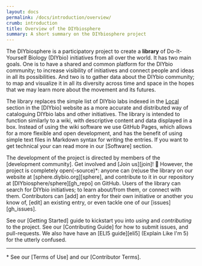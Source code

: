 ```yaml
---
layout: docs
permalink: /docs/introduction/overview/
crumb: introduction
title: Overview of the DIYbiosphere
summary: A short summary on the DIYbiosphere project
---
```


The DIYbiosphere is a participatory project to create a **library** of Do-It-Yourself Biology (DIYbio) initiatives from all over the world. It has two main goals. One is to have a shared and common platform for the DIYbio community; to increase visibility of initiatives and connect people and ideas in all its possibilities. And two is to gather data about the DIYbio community; to map and visualize it in all its diversity across time and space in the hopes that we may learn more about the movement and its futures.

The library replaces the simple list of DIYbio labs indexed in the [Local] section in the [DIYbio] website as a more accurate and distributed way of cataloguing DIYbio labs and other initiatives. The library is intended to function similarly to a wiki, with descriptive content and data displayed in a box. Instead of using the wiki software we use GitHub Pages, which allows for a more flexible and open development, and has the benefit of using simple text files in Markdown syntax for writing the entries. If you want to get technical your can read more in our [Software] section.

The development of the project is directed by members of the [development community]. Get involved and [Join us][join]! :metal: However, the project is completely open(-source)\*: anyone can (re)use the library on our website at [sphere.diybio.org][sphere], and contribute to it in our repository at [DIYbiosphere/sphere][gh_repo] on GitHub. Users of the library can search for DIYbio initiatives; to learn about/from them, or connect with them. Contributors can [add] an entry for their own initiative or another you know of, [edit] an existing entry, or even tackle one of our [issues][gh_issues].

See our [Getting Started]  guide to kickstart you into _using_ and _contributing_ to the project. See our [Contributing Guide] for how to submit issues, and pull-requests. We also have have an [ELI5 guide][eli5] (Explain Like I'm 5) for the utterly confused.

---

\* See our [Terms of Use] and our [Contributor Terms].

[Local]: https://diybio.org/local/ "Go to the local list of DIYbio.org"
